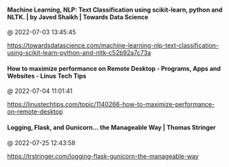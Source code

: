 #### Machine Learning, NLP: Text Classification using scikit-learn, python and NLTK. | by Javed Shaikh | Towards Data Science
@ 2022-07-03 13:45:45

https://towardsdatascience.com/machine-learning-nlp-text-classification-using-scikit-learn-python-and-nltk-c52b92a7c73a

#### How to maximize performance on Remote Desktop - Programs, Apps and Websites - Linus Tech Tips
@ 2022-07-04 11:01:41

https://linustechtips.com/topic/1140266-how-to-maximize-performance-on-remote-desktop

#### Logging, Flask, and Gunicorn... the Manageable Way | Thomas Stringer
@ 2022-07-25 12:43:58

https://trstringer.com/logging-flask-gunicorn-the-manageable-way

